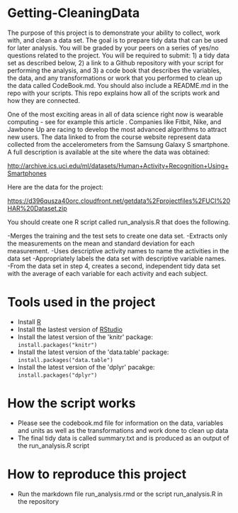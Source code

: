 # Getting-CleaningData
The purpose of this project is to demonstrate your ability to collect, work with, and clean a data set. The goal is to prepare tidy data that can be used for later analysis. You will be graded by your peers on a series of yes/no questions related to the project. You will be required to submit: 1) a tidy data set as described below, 2) a link to a Github repository with your script for performing the analysis, and 3) a code book that describes the variables, the data, and any transformations or work that you performed to clean up the data called CodeBook.md. You should also include a README.md in the repo with your scripts. This repo explains how all of the scripts work and how they are connected.

One of the most exciting areas in all of data science right now is wearable computing - see for example this article . Companies like Fitbit, Nike, and Jawbone Up are racing to develop the most advanced algorithms to attract new users. The data linked to from the course website represent data collected from the accelerometers from the Samsung Galaxy S smartphone. A full description is available at the site where the data was obtained:

http://archive.ics.uci.edu/ml/datasets/Human+Activity+Recognition+Using+Smartphones

Here are the data for the project:

https://d396qusza40orc.cloudfront.net/getdata%2Fprojectfiles%2FUCI%20HAR%20Dataset.zip

You should create one R script called run_analysis.R that does the following.

-Merges the training and the test sets to create one data set.
-Extracts only the measurements on the mean and standard deviation for each measurement.
-Uses descriptive activity names to name the activities in the data set
-Appropriately labels the data set with descriptive variable names.
-From the data set in step 4, creates a second, independent tidy data set with the average of each variable for each activity and each subject.

# Tools used in the project

* Install [R](http://www.r-project.org/)
* Install the lastest version of [RStudio](http://rstudio.org/download/) 
* Install the latest version of the 'knitr' package: `install.packages("knitr")`
* Install the latest version of the 'data.table' package: `install.packages("data.table")`
* Install the latest version of the 'dplyr' pacakge: `install.packages("dplyr")`


# How the script works
* Please see the codebook.md file for information on the data, variables and units as well as the transformations and work done to clean up data
* The final tidy data is called summary.txt and is produced as an output of the run_analysis.R script

# How to reproduce this project
* Run the markdown file run_analysis.rmd or the script run_analysis.R in the repository



